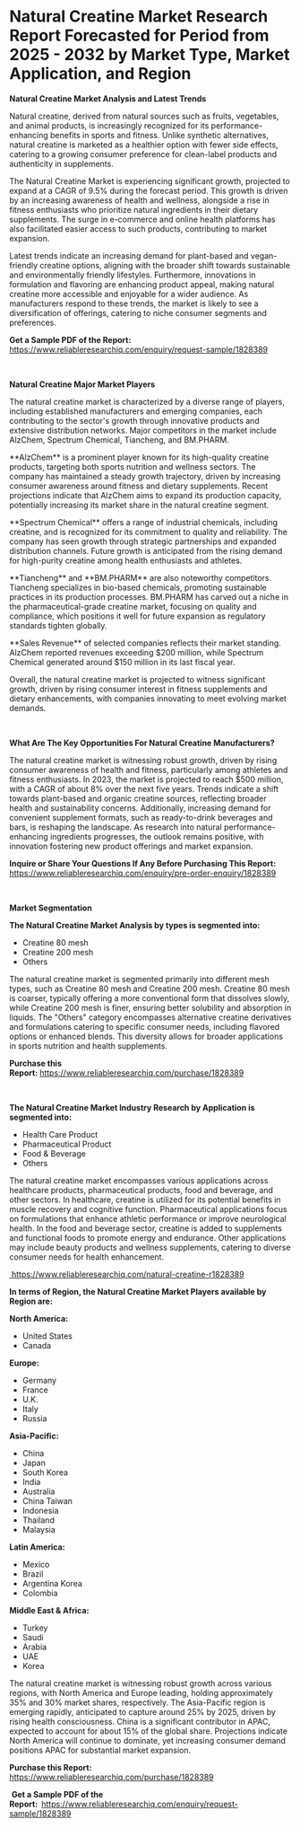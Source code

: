 <p><h1>Natural Creatine Market Research Report Forecasted for Period from 2025 -  2032 by Market Type, Market Application, and Region</h1></p><p><strong>Natural Creatine Market Analysis and Latest Trends</strong></p>
<p><p>Natural creatine, derived from natural sources such as fruits, vegetables, and animal products, is increasingly recognized for its performance-enhancing benefits in sports and fitness. Unlike synthetic alternatives, natural creatine is marketed as a healthier option with fewer side effects, catering to a growing consumer preference for clean-label products and authenticity in supplements.</p><p>The Natural Creatine Market is experiencing significant growth, projected to expand at a CAGR of 9.5% during the forecast period. This growth is driven by an increasing awareness of health and wellness, alongside a rise in fitness enthusiasts who prioritize natural ingredients in their dietary supplements. The surge in e-commerce and online health platforms has also facilitated easier access to such products, contributing to market expansion.</p><p>Latest trends indicate an increasing demand for plant-based and vegan-friendly creatine options, aligning with the broader shift towards sustainable and environmentally friendly lifestyles. Furthermore, innovations in formulation and flavoring are enhancing product appeal, making natural creatine more accessible and enjoyable for a wider audience. As manufacturers respond to these trends, the market is likely to see a diversification of offerings, catering to niche consumer segments and preferences.</p></p>
<p><strong>Get a Sample PDF of the Report:&nbsp;</strong> <a href="https://www.reliableresearchiq.com/enquiry/request-sample/1828389?utm_campaign=3443&utm_medium=2&utm_source=Github&utm_content=ia&utm_term=19042025&utm_id=natural-creatine">https://www.reliableresearchiq.com/enquiry/request-sample/1828389</a></p>
<p>&nbsp;</p>
<p><strong>Natural Creatine Major Market Players</strong></p>
<p><p>The natural creatine market is characterized by a diverse range of players, including established manufacturers and emerging companies, each contributing to the sector's growth through innovative products and extensive distribution networks. Major competitors in the market include AlzChem, Spectrum Chemical, Tiancheng, and BM.PHARM.</p><p>**AlzChem** is a prominent player known for its high-quality creatine products, targeting both sports nutrition and wellness sectors. The company has maintained a steady growth trajectory, driven by increasing consumer awareness around fitness and dietary supplements. Recent projections indicate that AlzChem aims to expand its production capacity, potentially increasing its market share in the natural creatine segment.</p><p>**Spectrum Chemical** offers a range of industrial chemicals, including creatine, and is recognized for its commitment to quality and reliability. The company has seen growth through strategic partnerships and expanded distribution channels. Future growth is anticipated from the rising demand for high-purity creatine among health enthusiasts and athletes.</p><p>**Tiancheng** and **BM.PHARM** are also noteworthy competitors. Tiancheng specializes in bio-based chemicals, promoting sustainable practices in its production processes. BM.PHARM has carved out a niche in the pharmaceutical-grade creatine market, focusing on quality and compliance, which positions it well for future expansion as regulatory standards tighten globally.</p><p>**Sales Revenue** of selected companies reflects their market standing. AlzChem reported revenues exceeding $200 million, while Spectrum Chemical generated around $150 million in its last fiscal year. </p><p>Overall, the natural creatine market is projected to witness significant growth, driven by rising consumer interest in fitness supplements and dietary enhancements, with companies innovating to meet evolving market demands.</p></p>
<p>&nbsp;</p>
<p><strong>What Are The Key Opportunities For Natural Creatine Manufacturers?</strong></p>
<p><p>The natural creatine market is witnessing robust growth, driven by rising consumer awareness of health and fitness, particularly among athletes and fitness enthusiasts. In 2023, the market is projected to reach $500 million, with a CAGR of about 8% over the next five years. Trends indicate a shift towards plant-based and organic creatine sources, reflecting broader health and sustainability concerns. Additionally, increasing demand for convenient supplement formats, such as ready-to-drink beverages and bars, is reshaping the landscape. As research into natural performance-enhancing ingredients progresses, the outlook remains positive, with innovation fostering new product offerings and market expansion.</p></p>
<p><strong>Inquire or Share Your Questions If Any Before Purchasing This Report:</strong> <a href="https://www.reliableresearchiq.com/enquiry/pre-order-enquiry/1828389?utm_campaign=3443&utm_medium=2&utm_source=Github&utm_content=ia&utm_term=19042025&utm_id=natural-creatine">https://www.reliableresearchiq.com/enquiry/pre-order-enquiry/1828389</a></p>
<p>&nbsp;</p>
<p><strong>Market Segmentation</strong></p>
<p><strong>The Natural Creatine Market Analysis by types is segmented into:</strong></p>
<p><ul><li>Creatine 80 mesh</li><li>Creatine 200 mesh</li><li>Others</li></ul></p>
<p><p>The natural creatine market is segmented primarily into different mesh types, such as Creatine 80 mesh and Creatine 200 mesh. Creatine 80 mesh is coarser, typically offering a more conventional form that dissolves slowly, while Creatine 200 mesh is finer, ensuring better solubility and absorption in liquids. The "Others" category encompasses alternative creatine derivatives and formulations catering to specific consumer needs, including flavored options or enhanced blends. This diversity allows for broader applications in sports nutrition and health supplements.</p></p>
<p><strong>Purchase this Report:&nbsp;</strong><a href="https://www.reliableresearchiq.com/purchase/1828389?utm_campaign=3443&utm_medium=2&utm_source=Github&utm_content=ia&utm_term=19042025&utm_id=natural-creatine">https://www.reliableresearchiq.com/purchase/1828389</a></p>
<p>&nbsp;</p>
<p><strong>The Natural Creatine Market Industry Research by Application is segmented into:</strong></p>
<p><ul><li>Health Care Product</li><li>Pharmaceutical Product</li><li>Food & Beverage</li><li>Others</li></ul></p>
<p><p>The natural creatine market encompasses various applications across healthcare products, pharmaceutical products, food and beverage, and other sectors. In healthcare, creatine is utilized for its potential benefits in muscle recovery and cognitive function. Pharmaceutical applications focus on formulations that enhance athletic performance or improve neurological health. In the food and beverage sector, creatine is added to supplements and functional foods to promote energy and endurance. Other applications may include beauty products and wellness supplements, catering to diverse consumer needs for health enhancement.</p></p>
<p><a href="https://www.reliableresearchiq.com/natural-creatine-r1828389?utm_campaign=3443&utm_medium=2&utm_source=Github&utm_content=ia&utm_term=19042025&utm_id=natural-creatine">&nbsp;https://www.reliableresearchiq.com/natural-creatine-r1828389</a></p>
<p><strong>In terms of Region, the Natural Creatine Market Players available by Region are:</strong></p>
<p>
    <p> <strong> North America: </strong>
        <ul>
            <li>United States</li>
            <li>Canada</li>
        </ul>
        </p> 
    <p> <strong> Europe: </strong>
        <ul>
            <li>Germany</li>
            <li>France</li>
            <li>U.K.</li>
            <li>Italy</li>
            <li>Russia</li>
        </ul>
        </p> 
    <p> <strong> Asia-Pacific: </strong>
        <ul>
            <li>China</li>
            <li>Japan</li>
            <li>South Korea</li>
            <li>India</li>
            <li>Australia</li>
            <li>China Taiwan</li>
            <li>Indonesia</li>
            <li>Thailand</li>
            <li>Malaysia</li>
        </ul>
        </p> 
    <p> <strong> Latin America: </strong>
        <ul>
            <li>Mexico</li>
            <li>Brazil</li>
            <li>Argentina Korea</li>
            <li>Colombia</li>
        </ul>
        </p> 
    <p> <strong> Middle East & Africa: </strong>
        <ul>
            <li>Turkey</li>
            <li>Saudi</li>
            <li>Arabia</li>
            <li>UAE</li>
            <li>Korea</li>
        </ul>
    </p>
    </p>
<p><p>The natural creatine market is witnessing robust growth across various regions, with North America and Europe leading, holding approximately 35% and 30% market shares, respectively. The Asia-Pacific region is emerging rapidly, anticipated to capture around 25% by 2025, driven by rising health consciousness. China is a significant contributor in APAC, expected to account for about 15% of the global share. Projections indicate North America will continue to dominate, yet increasing consumer demand positions APAC for substantial market expansion.</p></p>
<p><strong>Purchase this Report: </strong><a href="https://www.reliableresearchiq.com/purchase/1828389?utm_campaign=3443&utm_medium=2&utm_source=Github&utm_content=ia&utm_term=19042025&utm_id=natural-creatine">https://www.reliableresearchiq.com/purchase/1828389</a></p>
<p>&nbsp;<strong>Get a Sample PDF of the Report:&nbsp;&nbsp;</strong><a href="https://www.reliableresearchiq.com/enquiry/request-sample/1828389?utm_campaign=3443&utm_medium=2&utm_source=Github&utm_content=ia&utm_term=19042025&utm_id=natural-creatine">https://www.reliableresearchiq.com/enquiry/request-sample/1828389</a></p>
<p><strong></strong></p>
<p><p></p><p></p><p></p></p>